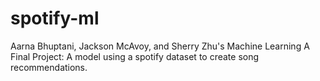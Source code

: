 # spotify-ml
Aarna Bhuptani, Jackson McAvoy, and Sherry Zhu's Machine Learning A Final Project: A model using a spotify dataset to create song recommendations. 

